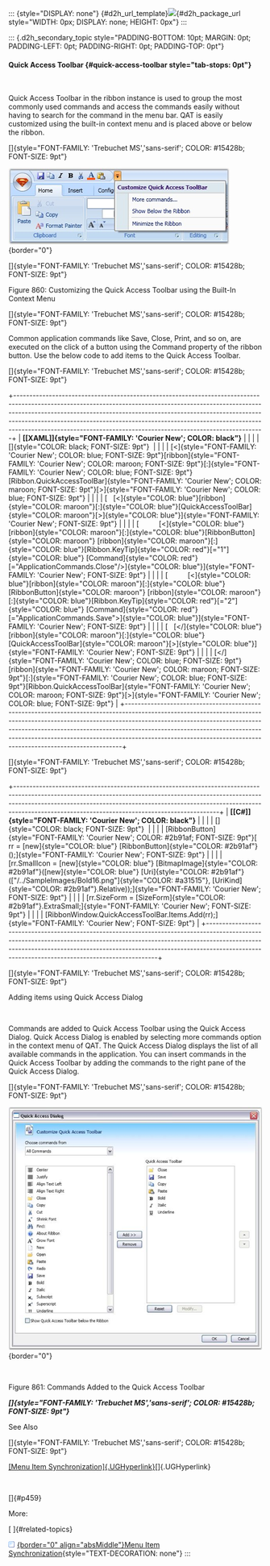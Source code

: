 ::: {style="DISPLAY: none"}
[](ms-xhelp:///?Id=d2h_url_template){#d2h_url_template}![](!package_url!){#d2h_package_url style="WIDTH: 0px; DISPLAY: none; HEIGHT: 0px"}
:::

::: {.d2h_secondary_topic style="PADDING-BOTTOM: 10pt; MARGIN: 0pt; PADDING-LEFT: 0pt; PADDING-RIGHT: 0pt; PADDING-TOP: 0pt"}
#### Quick Access Toolbar {#quick-access-toolbar style="tab-stops: 0pt"}

 

Quick Access Toolbar in the ribbon instance is used to group the most commonly used commands and access the commands easily without having to search for the command in the menu bar. QAT is easily customized using the built-in context menu and is placed above or below the ribbon.

[]{style="FONT-FAMILY: 'Trebuchet MS','sans-serif'; COLOR: #15428b; FONT-SIZE: 9pt"} 

![](ImagesExt/image30_750.jpg){border="0"}

[]{style="FONT-FAMILY: 'Trebuchet MS','sans-serif'; COLOR: #15428b; FONT-SIZE: 9pt"} 

Figure 860: Customizing the Quick Access Toolbar using the Built-In Context Menu

[]{style="FONT-FAMILY: 'Trebuchet MS','sans-serif'; COLOR: #15428b; FONT-SIZE: 9pt"} 

Common application commands like Save, Close, Print, and so on, are executed on the click of a button using the Command property of the ribbon button. Use the below code to add items to the Quick Access Toolbar.

[]{style="FONT-FAMILY: 'Trebuchet MS','sans-serif'; COLOR: #15428b; FONT-SIZE: 9pt"} 

+-----------------------------------------------------------------------------------------------------------------------------------------------------------------------------------------------------------------------------------------------------------------------------------------------------------------------------------------------------------------------------------------------------+
| **[\[XAML\]]{style="FONT-FAMILY: 'Courier New'; COLOR: black"}**                                                                                                                                                                                                                                                                                                                                    |
|                                                                                                                                                                                                                                                                                                                                                                                                     |
| []{style="COLOR: black; FONT-SIZE: 9pt"}                                                                                                                                                                                                                                                                                                                                                            |
|                                                                                                                                                                                                                                                                                                                                                                                                     |
| [\<]{style="FONT-FAMILY: 'Courier New'; COLOR: blue; FONT-SIZE: 9pt"}[ribbon]{style="FONT-FAMILY: 'Courier New'; COLOR: maroon; FONT-SIZE: 9pt"}[:]{style="FONT-FAMILY: 'Courier New'; COLOR: blue; FONT-SIZE: 9pt"}[Ribbon.QuickAccessToolBar]{style="FONT-FAMILY: 'Courier New'; COLOR: maroon; FONT-SIZE: 9pt"}[\>]{style="FONT-FAMILY: 'Courier New'; COLOR: blue; FONT-SIZE: 9pt"}             |
|                                                                                                                                                                                                                                                                                                                                                                                                     |
| [   [\<]{style="COLOR: blue"}[ribbon]{style="COLOR: maroon"}[:]{style="COLOR: blue"}[QuickAccessToolBar]{style="COLOR: maroon"}[\>]{style="COLOR: blue"}]{style="FONT-FAMILY: 'Courier New'; FONT-SIZE: 9pt"}                                                                                                                                                                                       |
|                                                                                                                                                                                                                                                                                                                                                                                                     |
| [          [\<]{style="COLOR: blue"}[ribbon]{style="COLOR: maroon"}[:]{style="COLOR: blue"}[RibbonButton]{style="COLOR: maroon"} [ribbon]{style="COLOR: maroon"}[:]{style="COLOR: blue"}[Ribbon.KeyTip]{style="COLOR: red"}[=\"1\"]{style="COLOR: blue"} [Command]{style="COLOR: red"}[=\"ApplicationCommands.Close\"/\>]{style="COLOR: blue"}]{style="FONT-FAMILY: 'Courier New'; FONT-SIZE: 9pt"} |
|                                                                                                                                                                                                                                                                                                                                                                                                     |
| [          [\<]{style="COLOR: blue"}[ribbon]{style="COLOR: maroon"}[:]{style="COLOR: blue"}[RibbonButton]{style="COLOR: maroon"} [ribbon]{style="COLOR: maroon"}[:]{style="COLOR: blue"}[Ribbon.KeyTip]{style="COLOR: red"}[=\"2\"]{style="COLOR: blue"} [Command]{style="COLOR: red"}[=\"ApplicationCommands.Save\"\>]{style="COLOR: blue"}]{style="FONT-FAMILY: 'Courier New'; FONT-SIZE: 9pt"}   |
|                                                                                                                                                                                                                                                                                                                                                                                                     |
| [   [\</]{style="COLOR: blue"}[ribbon]{style="COLOR: maroon"}[:]{style="COLOR: blue"}[QuickAccessToolBar]{style="COLOR: maroon"}[\>]{style="COLOR: blue"}]{style="FONT-FAMILY: 'Courier New'; FONT-SIZE: 9pt"}                                                                                                                                                                                      |
|                                                                                                                                                                                                                                                                                                                                                                                                     |
| [\</]{style="FONT-FAMILY: 'Courier New'; COLOR: blue; FONT-SIZE: 9pt"}[ribbon]{style="FONT-FAMILY: 'Courier New'; COLOR: maroon; FONT-SIZE: 9pt"}[:]{style="FONT-FAMILY: 'Courier New'; COLOR: blue; FONT-SIZE: 9pt"}[Ribbon.QuickAccessToolBar]{style="FONT-FAMILY: 'Courier New'; COLOR: maroon; FONT-SIZE: 9pt"}[\>]{style="FONT-FAMILY: 'Courier New'; COLOR: blue; FONT-SIZE: 9pt"}            |
+-----------------------------------------------------------------------------------------------------------------------------------------------------------------------------------------------------------------------------------------------------------------------------------------------------------------------------------------------------------------------------------------------------+

[]{style="FONT-FAMILY: 'Trebuchet MS','sans-serif'; COLOR: #15428b; FONT-SIZE: 9pt"} 

+---------------------------------------------------------------------------------------------------------------------------------------------------------------------------------------------------------------------------------------------------------------------------------------------------------+
| **[\[C#\]]{style="FONT-FAMILY: 'Courier New'; COLOR: black"}**                                                                                                                                                                                                                                          |
|                                                                                                                                                                                                                                                                                                         |
| []{style="COLOR: black; FONT-SIZE: 9pt"}                                                                                                                                                                                                                                                                |
|                                                                                                                                                                                                                                                                                                         |
| [RibbonButton]{style="FONT-FAMILY: 'Courier New'; COLOR: #2b91af; FONT-SIZE: 9pt"}[ rr = [new]{style="COLOR: blue"} [RibbonButton]{style="COLOR: #2b91af"}();]{style="FONT-FAMILY: 'Courier New'; FONT-SIZE: 9pt"}                                                                                      |
|                                                                                                                                                                                                                                                                                                         |
| [rr.SmallIcon = [new]{style="COLOR: blue"} [BitmapImage]{style="COLOR: #2b91af"}([new]{style="COLOR: blue"} [Uri]{style="COLOR: #2b91af"}([\"/../SampleImages/Bold16.png\"]{style="COLOR: #a31515"}, [UriKind]{style="COLOR: #2b91af"}.Relative));]{style="FONT-FAMILY: 'Courier New'; FONT-SIZE: 9pt"} |
|                                                                                                                                                                                                                                                                                                         |
| [rr.SizeForm = [SizeForm]{style="COLOR: #2b91af"}.ExtraSmall;]{style="FONT-FAMILY: 'Courier New'; FONT-SIZE: 9pt"}                                                                                                                                                                                      |
|                                                                                                                                                                                                                                                                                                         |
| [RibbonWindow.QuickAccessToolBar.Items.Add(rr);]{style="FONT-FAMILY: 'Courier New'; FONT-SIZE: 9pt"}                                                                                                                                                                                                    |
+---------------------------------------------------------------------------------------------------------------------------------------------------------------------------------------------------------------------------------------------------------------------------------------------------------+

[]{style="FONT-FAMILY: 'Trebuchet MS','sans-serif'; COLOR: #15428b; FONT-SIZE: 9pt"} 

Adding items using Quick Access Dialog

 

Commands are added to Quick Access Toolbar using the Quick Access Dialog. Quick Access Dialog is enabled by selecting more commands option in the context menu of QAT. The Quick Access Dialog displays the list of all available commands in the application. You can insert commands in the Quick Access Toolbar by adding the commands to the right pane of the Quick Access Dialog.

[]{style="FONT-FAMILY: 'Trebuchet MS','sans-serif'; COLOR: #15428b; FONT-SIZE: 9pt"} 

![](ImagesExt/image30_751.jpg){border="0"}

 

Figure 861: Commands Added to the Quick Access Toolbar

***[]{style="FONT-FAMILY: 'Trebuchet MS','sans-serif'; COLOR: #15428b; FONT-SIZE: 9pt"}*** 

See Also

[]{style="FONT-FAMILY: 'Trebuchet MS','sans-serif'; COLOR: #15428b; FONT-SIZE: 9pt"} 

[[Menu Item Synchronization]{.UGHyperlink}](ms-xhelp:///?Id=3df34054-b133-4df3-9e37-5adcb6199a00)[]{.UGHyperlink}

 

[]{#p459} 

More:

[ ]{#related-topics}

[![](button.gif){border="0" align="absMiddle"}Menu Item Synchronization](ms-xhelp:///?Id=3df34054-b133-4df3-9e37-5adcb6199a00){style="TEXT-DECORATION: none"}
:::
